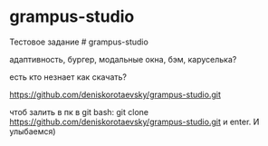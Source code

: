 # grampus-studio

Тестовое задание # grampus-studio

адаптивность, бургер, модальные окна, бэм, каруселька? 

есть кто незнает как скачать?

https://github.com/deniskorotaevsky/grampus-studio.git

чтоб залить в пк в git bash: git clone https://github.com/deniskorotaevsky/grampus-studio.git и enter. И улыбаемся)
